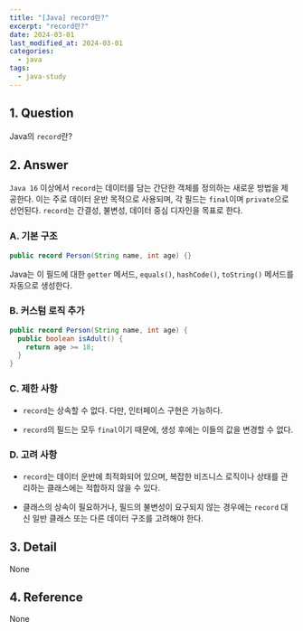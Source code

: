 ```yaml
---
title: "[Java] record란?"
excerpt: "record란?"
date: 2024-03-01
last_modified_at: 2024-03-01
categories:
  - java
tags:
  - java-study
---
```


## 1. Question

Java의 `record`란?

## 2. Answer

`Java 16` 이상에서 `record`는 데이터를 담는 간단한 객체를 정의하는 새로운 방법을 제공한다. 이는 주로 데이터 운반 목적으로 사용되며, 각 필드는 `final`이며 `private`으로 선언된다. `record`는 간결성, 불변성, 데이터 중심 디자인을 목표로 한다.

### A. 기본 구조

```java
public record Person(String name, int age) {}
```

Java는 이 필드에 대한 `getter` 메서드, `equals()`, `hashCode()`, `toString()` 메서드를 자동으로 생성한다.

### B. 커스텀 로직 추가

```java
public record Person(String name, int age) {
  public boolean isAdult() {
    return age >= 18;
  }
}
```

### C. 제한 사항

* `record`는 상속할 수 없다. 다만, 인터페이스 구현은 가능하다.

* `record`의 필드는 모두 `final`이기 때문에, 생성 후에는 이들의 값을 변경할 수 없다.

### D. 고려 사항

* `record`는 데이터 운반에 최적화되어 있으며, 복잡한 비즈니스 로직이나 상태를 관리하는 클래스에는 적합하지 않을 수 있다.

* 클래스의 상속이 필요하거나, 필드의 불변성이 요구되지 않는 경우에는 `record` 대신 일반 클래스 또는 다른 데이터 구조를 고려해야 한다.

## 3. Detail

None

## 4. Reference

None